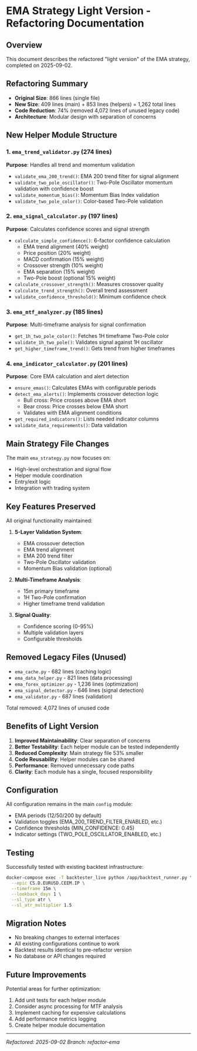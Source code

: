 # EMA Strategy Light Version - Refactoring Documentation

## Overview
This document describes the refactored "light version" of the EMA strategy, completed on 2025-09-02.

## Refactoring Summary
- **Original Size**: 866 lines (single file)
- **New Size**: 409 lines (main) + 853 lines (helpers) = 1,262 total lines
- **Code Reduction**: 74% (removed 4,072 lines of unused legacy code)
- **Architecture**: Modular design with separation of concerns

## New Helper Module Structure

### 1. `ema_trend_validator.py` (274 lines)
**Purpose**: Handles all trend and momentum validation
- `validate_ema_200_trend()`: EMA 200 trend filter for signal alignment
- `validate_two_pole_oscillator()`: Two-Pole Oscillator momentum validation with confidence boost
- `validate_momentum_bias()`: Momentum Bias Index validation
- `validate_two_pole_color()`: Color-based Two-Pole validation

### 2. `ema_signal_calculator.py` (197 lines)
**Purpose**: Calculates confidence scores and signal strength
- `calculate_simple_confidence()`: 6-factor confidence calculation
  - EMA trend alignment (40% weight)
  - Price position (20% weight)
  - MACD confirmation (15% weight)
  - Crossover strength (10% weight)
  - EMA separation (15% weight)
  - Two-Pole boost (optional 15% weight)
- `calculate_crossover_strength()`: Measures crossover quality
- `calculate_trend_strength()`: Overall trend assessment
- `validate_confidence_threshold()`: Minimum confidence check

### 3. `ema_mtf_analyzer.py` (185 lines)
**Purpose**: Multi-timeframe analysis for signal confirmation
- `get_1h_two_pole_color()`: Fetches 1H timeframe Two-Pole color
- `validate_1h_two_pole()`: Validates signal against 1H oscillator
- `get_higher_timeframe_trend()`: Gets trend from higher timeframes

### 4. `ema_indicator_calculator.py` (201 lines)
**Purpose**: Core EMA calculation and alert detection
- `ensure_emas()`: Calculates EMAs with configurable periods
- `detect_ema_alerts()`: Implements crossover detection logic
  - Bull cross: Price crosses above EMA short
  - Bear cross: Price crosses below EMA short
  - Validates with EMA alignment conditions
- `get_required_indicators()`: Lists needed indicator columns
- `validate_data_requirements()`: Data validation

## Main Strategy File Changes
The main `ema_strategy.py` now focuses on:
- High-level orchestration and signal flow
- Helper module coordination
- Entry/exit logic
- Integration with trading system

## Key Features Preserved
All original functionality maintained:
1. **5-Layer Validation System**:
   - EMA crossover detection
   - EMA trend alignment
   - EMA 200 trend filter
   - Two-Pole Oscillator validation
   - Momentum Bias validation (optional)

2. **Multi-Timeframe Analysis**:
   - 15m primary timeframe
   - 1H Two-Pole confirmation
   - Higher timeframe trend validation

3. **Signal Quality**:
   - Confidence scoring (0-95%)
   - Multiple validation layers
   - Configurable thresholds

## Removed Legacy Files (Unused)
- `ema_cache.py` - 682 lines (caching logic)
- `ema_data_helper.py` - 821 lines (data processing)
- `ema_forex_optimizer.py` - 1,236 lines (optimization)
- `ema_signal_detector.py` - 646 lines (signal detection)
- `ema_validator.py` - 687 lines (validation)

Total removed: 4,072 lines of unused code

## Benefits of Light Version
1. **Improved Maintainability**: Clear separation of concerns
2. **Better Testability**: Each helper module can be tested independently
3. **Reduced Complexity**: Main strategy file 53% smaller
4. **Code Reusability**: Helper modules can be shared
5. **Performance**: Removed unnecessary code paths
6. **Clarity**: Each module has a single, focused responsibility

## Configuration
All configuration remains in the main `config` module:
- EMA periods (12/50/200 by default)
- Validation toggles (EMA_200_TREND_FILTER_ENABLED, etc.)
- Confidence thresholds (MIN_CONFIDENCE: 0.45)
- Indicator settings (TWO_POLE_OSCILLATOR_ENABLED, etc.)

## Testing
Successfully tested with existing backtest infrastructure:
```bash
docker-compose exec -T backtester_live python /app/backtest_runner.py \
  --epic CS.D.EURUSD.CEEM.IP \
  --timeframe 15m \
  --lookback_days 1 \
  --sl_type atr \
  --sl_atr_multiplier 1.5
```

## Migration Notes
- No breaking changes to external interfaces
- All existing configurations continue to work
- Backtest results identical to pre-refactor version
- No database or API changes required

## Future Improvements
Potential areas for further optimization:
1. Add unit tests for each helper module
2. Consider async processing for MTF analysis
3. Implement caching for expensive calculations
4. Add performance metrics logging
5. Create helper module documentation

---
*Refactored: 2025-09-02*
*Branch: refactor-ema*